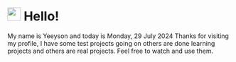  <h1>
    <img src="https://emojis.slackmojis.com/emojis/images/1643510097/45343/hi.gif?1643510097" width="30"/> 
    Hello!
 </h1>
 <p>
    My name is Yeeyson and today is Monday, 29 July 2024
    Thanks for visiting my profile, I have some test projects going on others are done learning projects and others are real projects.
    Feel free to watch and use them.
 </p>